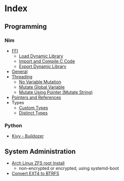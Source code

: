 # Index

## Programming

### Nim
  - [FFI](Programming/Nim/FFI/README.md)
    - [Load Dynamic Library](Programming/Nim/FFI/dynLib.nim)
    - [Import and Compile C Code](Programming/Nim/FFI/importc.nim)
    - [Export Dynamic Library](Programming/Nim/FFI/exportc.nim)
  - [General](Programming/Nim/General/README.md)
  - [Threading](Programming/Nim/Threading/README.md)
    - [No Variable Mutation](Programming/Nim/Threading/threadingNoMutate.nim)
    - [Mutate Global Variable](Programming/Nim/Threading/threadingMutateGlobal.nim)
    - [Mutate Using Pointer (Mutate String)](Programming/Nim/Threading/threadingMutatePointer.nim)
  - [Pointers and References](Programming/Nim/pointersAndReferences.nim)
  - Types
    - [Custom Types](Programming/Nim/CustomTypes/customTypes.nim)
    - [Distinct Types](Programming/Nim/DistinctTypes/distinctTypes.nim)

### Python
  - [Kivy - Buildozer](Programming/Python/Kivy/Buildozer-on-Arch.md)

## System Administration
  - [Arch Linux ZFS root Install](SystemAdministration/Arch-ZFS-Root.md)
    - non-encrypted or encrypted, using systemd-boot
  - [Convert EXT4 to BTRFS](SystemAdministration/Convert-EXT4-to-BTRFS.md)
